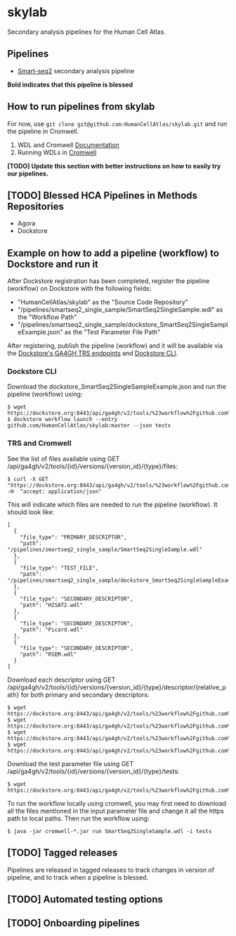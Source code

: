 # skylab
Secondary analysis pipelines for the Human Cell Atlas.

## Pipelines
- [Smart-seq2](https://github.com/HumanCellAtlas/skylab/tree/master/smartseq2_single_sample) secondary analysis pipeline

**Bold indicates that this pipeline is blessed**

## How to run pipelines from skylab
For now, use `git clone git@github.com:HumanCellAtlas/skylab.git` and run the pipeline in Cromwell.

1. WDL and Cromwell [Documentation](https://software.broadinstitute.org/wdl/)
2. Running WDLs in [Cromwell](https://software.broadinstitute.org/wdl/documentation/execution.php)

**[TODO] Update this section with better instructions on how to easily try our pipelines.**

## [TODO] Blessed HCA Pipelines in Methods Repositories
- Agora
- Dockstore

## Example on how to add a pipeline (workflow) to Dockstore and run it
After Dockstore registration has been completed, register the pipeline (workflow) on Dockstore with the following fields:
  - "HumanCellAtlas/skylab" as the "Source Code Repository"
  - "/pipelines/smartseq2_single_sample/SmartSeq2SingleSample.wdl" as the "Workflow Path"
  - "/pipelines/smartseq2_single_sample/dockstore_SmartSeq2SingleSampleExample.json" as the "Test Parameter File Path"

After registering, publish the pipeline (workflow) and it will be available via the [Dockstore's GA4GH TRS endpoints](https://dockstore.org:8443/static/swagger-ui/index.html) and [Dockstore CLI](https://dockstore.org/quick-start).  

### Dockstore CLI
Download the dockstore_SmartSeq2SingleSampleExample.json and run the pipeline (workflow) using:
```
$ wget https://dockstore.org:8443/api/ga4gh/v2/tools/%23workflow%2Fgithub.com%2FHumanCellAtlas%2Fskylab/versions/master/PLAIN_WDL/tests
$ dockstore workflow launch --entry github.com/HumanCellAtlas/skylab:master --json tests
```

### TRS and Cromwell
See the list of files available using GET /api/ga4gh/v2/tools/{id}/versions/{version_id}/{type}/files:
```
$ curl -X GET "https://dockstore.org:8443/api/ga4gh/v2/tools/%23workflow%2Fgithub.com%2FHumanCellAtlas%2Fskylab/versions/master/WDL/files" -H  "accept: application/json"
```
This will indicate which files are needed to run the pipeline (workflow).  It should look like:
```
[
  {
    "file_type": "PRIMARY_DESCRIPTOR",
    "path": "/pipelines/smartseq2_single_sample/SmartSeq2SingleSample.wdl"
  },
  {
    "file_type": "TEST_FILE",
    "path": "/pipelines/smartseq2_single_sample/dockstore_SmartSeq2SingleSampleExample.json"
  },
  {
    "file_type": "SECONDARY_DESCRIPTOR",
    "path": "HISAT2.wdl"
  },
  {
    "file_type": "SECONDARY_DESCRIPTOR",
    "path": "Picard.wdl"
  },
  {
    "file_type": "SECONDARY_DESCRIPTOR",
    "path": "RSEM.wdl"
  }
]
```
Download each descriptor using GET /api/ga4gh/v2/tools/{id}/versions/{version_id}/{type}/descriptor/{relative_path} for both primary and secondary descriptors:
```
$ wget https://dockstore.org:8443/api/ga4gh/v2/tools/%23workflow%2Fgithub.com%2FHumanCellAtlas%2Fskylab/versions/master/PLAIN_WDL/descriptor//pipelines/smartseq2_single_sample/SmartSeq2SingleSample.wdl
$ wget https://dockstore.org:8443/api/ga4gh/v2/tools/%23workflow%2Fgithub.com%2FHumanCellAtlas%2Fskylab/versions/master/PLAIN_WDL/descriptor/HISAT2.wdl
$ wget https://dockstore.org:8443/api/ga4gh/v2/tools/%23workflow%2Fgithub.com%2FHumanCellAtlas%2Fskylab/versions/master/PLAIN_WDL/descriptor/Picard.wdl
$ wget https://dockstore.org:8443/api/ga4gh/v2/tools/%23workflow%2Fgithub.com%2FHumanCellAtlas%2Fskylab/versions/master/PLAIN_WDL/descriptor/RSEM.wdl
```
Download the test parameter file using GET /api/ga4gh/v2/tools/{id}/versions/{version_id}/{type}/tests:
```
$ wget https://dockstore.org:8443/api/ga4gh/v2/tools/%23workflow%2Fgithub.com%2FHumanCellAtlas%2Fskylab/versions/master/PLAIN_WDL/tests
```
To run the workflow locally using cromwell, you may first need to download all the files mentioned in the input parameter file and change it all the https path to local paths.  Then run the workflow using:
```
$ java -jar cromwell-*.jar run SmartSeq2SingleSample.wdl -i tests
```

## [TODO] Tagged releases
Pipelines are released in tagged releases to track changes in version of pipeline, and to track when a pipeline is blessed.

## [TODO] Automated testing options
## [TODO] Onboarding pipelines
